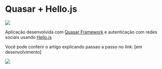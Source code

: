# Quasar + Hello.js

![](https://github.com/patrickmonteiro/quasar-hello-auth/blob/master/docs/QuasarProject.png?raw=true)


Aplicação desenvolvida com [Quasar Framework](https://quasar-framework.org/) e autenticação com redes sociais usando [Hello.js](https://adodson.com/hello.js/)

Você pode conferir o artigo explicando passao a passo no link: [em desenvolvimento]

![](https://github.com/patrickmonteiro/quasar-hello-auth/blob/master/docs/quasar-hello-auth.PNG?raw=true)